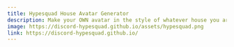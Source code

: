 ```yaml
---
title: Hypesquad House Avatar Generator
description: Make your OWN avatar in the style of whatever house you are!
image: https://discord-hypesquad.github.io/assets/hypesquad.png
link: https://discord-hypesquad.github.io/
---
```

